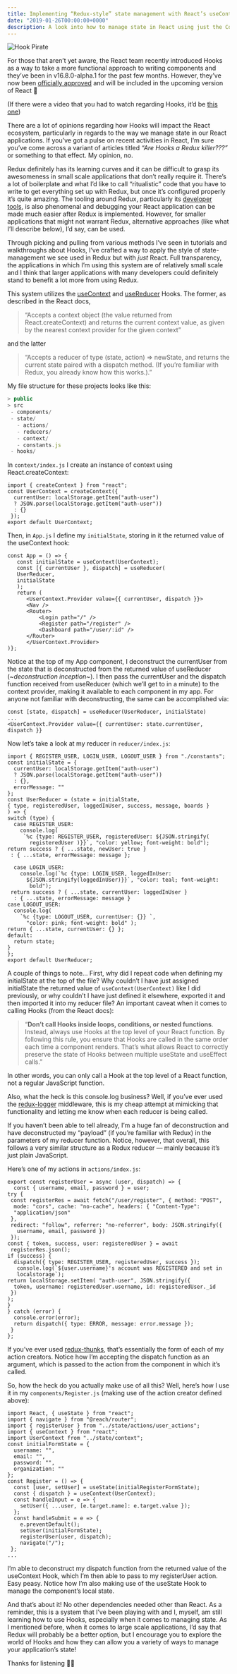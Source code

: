 ```yaml
---
title: Implementing “Redux-style” state management with React’s useContext & useReducer Hooks
date: "2019-01-26T00:00:00+0000"
description: A look into how to manage state in React using just the Context API while applying Redux principles
---
```

[hook_pirate]: ./hook_pirate.png
![Hook Pirate][hook_pirate]

For those that aren’t yet aware, the React team recently introduced Hooks as a way to take a more functional approach to writing components and they’ve been in v16.8.0-alpha.1 for the past few months. However, they’ve now been [officially approved](https://github.com/facebook/react/pull/14679) and will be included in the upcoming version of React 🎉

(If there were a video that you had to watch regarding Hooks, it’d be [this one](https://www.youtube.com/watch?v=dpw9EHDh2bM&feature=youtu.be))

There are a lot of opinions regarding how Hooks will impact the React ecosystem, particularly in regards to the way we manage state in our React applications. If you’ve got a pulse on recent activities in React, I’m sure you’ve come across a variant of articles titled *“Are Hooks a Redux killer???”* or something to that effect. My opinion, no.

Redux definitely has its learning curves and it can be difficult to grasp its awesomeness in small scale applications that don’t really require it. There’s a lot of boilerplate and what I’d like to call “ritualistic” code that you have to write to get everything set up with Redux, but once it’s configured properly it’s quite amazing. The tooling around Redux, particularly its [developer tools](https://www.npmjs.com/package/redux-devtools-extension), is also phenomenal and debugging your React application can be made much easier after Redux is implemented. However, for smaller applications that might not warrant Redux, alternative approaches (like what I’ll describe below), I’d say, can be used.

Through picking and pulling from various methods I’ve seen in tutorials and walkthroughs about Hooks, I’ve crafted a way to apply the style of state-management we see used in Redux but with *just* React. Full transparency, the applications in which I’m using this system are of relatively small scale and I think that larger applications with many developers could definitely stand to benefit a lot more from using Redux.

This system utilizes the [useContext](https://www.npmjs.com/package/redux-devtools-extension) and [useReducer](https://reactjs.org/docs/hooks-reference.html#usereducer) Hooks. The former, as described in the React docs, 
>“Accepts a context object (the value returned from React.createContext) and returns the current context value, as given by the nearest context provider for the given context”

and the latter 

>“Accepts a reducer of type (state, action) => newState, and returns the current state paired with a dispatch method. (If you’re familiar with Redux, you already know how this works.).”

My file structure for these projects looks like this:

```javascript
> public
> src
 - components/
 - state/
   - actions/
   - reducers/
   - context/
   - constants.js
 - hooks/
```

In `context/index.js` I create an instance of context using React.createContext:

```jsx{numberLines: true}
import { createContext } from "react";
const UserContext = createContext({
  currentUser: localStorage.getItem("auth-user")
  ? JSON.parse(localStorage.getItem("auth-user"))
  : {}
 });
export default UserContext;
```

Then, in `App.js` I define my `initialState`, storing in it the returned value of the useContext hook:

```jsx{numberLines: true}
const App = () => {
   const initialState = useContext(UserContext);
   const [{ currentUser }, dispatch] = useReducer(
   UserReducer,
   initialState
   );
   return (
      <UserContext.Provider value={{ currentUser, dispatch }}>
      <Nav />
      <Router>
          <Login path="/" />
          <Register path="/register" />
          <Dashboard path="/user/:id" />
      </Router>
      </UserContext.Provider>
)};
```

Notice at the top of my App component, I deconstruct the currentUser from the state that is deconstructed from the returned value of useReducer (*~deconstruction inception~*). I then pass the currentUser and the dispatch function received from useReducer (which we’ll get to in a minute) to the context provider, making it available to each component in my app. For anyone not familiar with deconstructing, the same can be accomplished via:

```jsx{numberLines: true}
const [state, dispatch] = useReducer(UserReducer, initialState)
...
<UserContext.Provider value={{ currentUser: state.currentUser, dispatch }}
```

Now let’s take a look at my reducer in `reducer/index.js`:

```jsx{numberLines: true}
import { REGISTER_USER, LOGIN_USER, LOGOUT_USER } from "./constants";
const initialState = {
  currentUser: localStorage.getItem("auth-user")
  ? JSON.parse(localStorage.getItem("auth-user"))
  : {},
  errorMessage: ""
};
const UserReducer = (state = initialState,
{ type, registeredUser, loggedInUser, success, message, boards }
) => {
switch (type) {
  case REGISTER_USER:
    console.log(
     `%c {type: REGISTER_USER, registeredUser: ${JSON.stringify(
       registeredUser )}}`, "color: yellow; font-weight: bold");
return success ? { ...state, newUser: true }
 : { ...state, errorMessage: message };
  
  case LOGIN_USER:
    console.log(`%c {type: LOGIN_USER, loggedInUser:
      ${JSON.stringify(loggedInUser)}}`, "color: teal; font-weight:
       bold");
 return success ? { ...state, currentUser: loggedInUser }
  : { ...state, errorMessage: message } 
case LOGOUT_USER:
  console.log(
    `%c {type: LOGOUT_USER, currentUser: {}} `,
      "color: pink; font-weight: bold" );
return { ...state, currentUser: {} };
default:
  return state;
}
};
export default UserReducer;
```

A couple of things to note… First, why did I repeat code when defining my initialState at the top of the file? Why couldn’t I have just assigned initialState the returned value of `useContext(UserContext)` like I did previously, or why couldn’t I have just defined it elsewhere, exported it and then imported it into my reducer file? An important caveat when it comes to calling Hooks (from the React docs): 
>“**Don’t call Hooks inside loops, conditions, or nested functions**. Instead, always use Hooks at the top level of your React function. By following this rule, you ensure that Hooks are called in the same order each time a component renders. That’s what allows React to correctly preserve the state of Hooks between multiple useState and useEffect calls.” 

In other words, you can only call a Hook at the top level of a React function, not a regular JavaScript function.

Also, what the heck is this console.log business? Well, if you’ve ever used the [redux-logger](https://www.npmjs.com/package/redux-logger) middleware, this is my cheap attempt at mimicking that functionality and letting me know when each reducer is being called.

If you haven’t been able to tell already, I’m a huge fan of deconstruction and have deconstructed my “payload” (if you’re familiar with Redux) in the parameters of my reducer function. Notice, however, that overall, this follows a very similar structure as a Redux reducer — mainly because it’s just plain JavaScript.

Here’s one of my actions in `actions/index.js`:

```javascript{numberLines: true}
export const registerUser = async (user, dispatch) => {
  const { username, email, password } = user;
try {
 const registerRes = await fetch("/user/register", { method: "POST",
  mode: "cors", cache: "no-cache", headers: { "Content-Type":
  "application/json"
 },
 redirect: "follow", referrer: "no-referrer", body: JSON.stringify({
   username, email, password })
 });
const { token, success, user: registeredUser } = await 
 registerRes.json();
if (success) {
  dispatch({ type: REGISTER_USER, registeredUser, success });
   console.log(`${user.username}'s account was REGISTERED and set in 
   localstorage`);
return localStorage.setItem( "auth-user", JSON.stringify({
  token, username: registeredUser.username, id: registeredUser._id
 })
);
}
} catch (error) {
  console.error(error);
  return dispatch({ type: ERROR, message: error.message });
 }
};
```

If you’ve ever used [redux-thunks](https://www.npmjs.com/package/redux-thunk), that’s essentially the form of each of my action creators. Notice how I’m accepting the dispatch function as an argument, which is passed to the action from the component in which it’s called.

So, how the heck do you actually make use of all this? Well, here’s how I use it in my `components/Register.js` (making use of the action creator defined above):

```javascript{numberLines: true}
import React, { useState } from "react";
import { navigate } from "@reach/router";
import { registerUser } from "../state/actions/user_actions";
import { useContext } from "react";
import UserContext from "../state/context";
const initialFormState = {
  username: "",
  email: "",
  password: "",
  organization: ""
};
const Register = () => {
  const [user, setUser] = useState(initialRegisterFormState);
  const { dispatch } = useContext(UserContext);
  const handleInput = e => {
    setUser({ ...user, [e.target.name]: e.target.value });
  };
  const handleSubmit = e => {
    e.preventDefault();
    setUser(initialFormState);
    registerUser(user, dispatch);
    navigate("/");
 };
...
```

I’m able to deconstruct my dispatch function from the returned value of the useContext Hook, which I’m then able to pass to my registerUser action. Easy peasy. Notice how I’m also making use of the useState Hook to manage the component’s local state.

And that’s about it! No other dependencies needed other than React. As a reminder, this is a system that I’ve been playing with and I, myself, am still learning how to use Hooks, especially when it comes to managing state. As I mentioned before, when it comes to large scale applications, I’d say that Redux will probably be a better option, but I encourage you to explore the world of Hooks and how they can allow you a variety of ways to manage your application’s state!

Thanks for listening 👋🏻